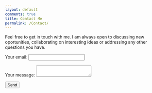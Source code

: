 ```yaml
---
layout: default
comments: true
title: Contact Me
permalink: /Contact/
---
```

Feel free to get in touch with me. I am always open to discussing new oportunities, collaborating on interesting ideas or addressing any other questions you have.

<form
  action="https://formspree.io/maypqlga"
  method="POST"
>
  <label>
    Your email:
    <input type="text" name="_replyto">
  </label>
  <br><br>
  <label>
    Your message:
    <textarea name="message"></textarea>
  </label>

  <!-- your other form fields go here -->

  <button type="submit">Send</button>
</form>
